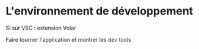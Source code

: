 # L'environnement de développement

Si sur VSC : extension Volar

Faire tourner l'application et montrer les dev tools